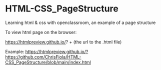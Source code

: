 # HTML-CSS_PageStructure
Learning html &amp; css with openclassroom, an example of a page structure

To view html page on the browser:

https://htmlpreview.github.io/? + (the url to the .html file)

Example: https://htmlpreview.github.io/?https://github.com/ChrisFiola/HTML-CSS_PageStructure/blob/main/index.html

